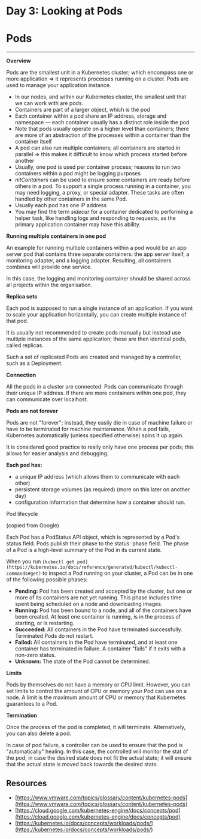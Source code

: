 # Day 3: Looking at Pods
# Pods

---

**Overview**

Pods are the smallest unit in a Kubernetes cluster; which encompass one or more application ⇒ it represents processes running on a cluster. Pods are used to manage your application instance.

- In our nodes, and within our Kubernetes cluster, the smallest unit that we can work with are pods.
- Containers are part of a larger object, which is the pod
- Each container within a pod share an IP address, storage and namespace — each container usually has a distinct role inside the pod
- Note that pods usually operate on a higher level than containers; there are more of an abstraction of the processes within a container than the container itself
- A pod can also run multiple containers; all containers are started in parallel ⇒ this makes it difficult to know which process started before another
- Usually, one pod is used per container process; reasons to run two containers within a pod might be logging purposes
- *nitContainers* can be used to ensure some 
containers are ready before others in a pod. To support a single process
 running in a container, you may need logging, a proxy, or special 
adapter. These tasks are often handled by other containers in the same 
Pod.
- Usually each pod has one IP address
- You may find the term *sidecar* for a container dedicated to 
performing a helper task, like handling logs and responding to requests,
 as the primary application container may have this ability.

**Running multiple containers in one pod**

An example for running multiple containers within a pod would be an app server pod that contains three separate containers: the app server itself, a monitoring adapter, and a logging adapter. Resulting, all containers combines will provide one service.

In this case, the logging and monitoring container should be shared across all projects within the organisation.

**Replica sets**

Each pod is supposed to run a single instance of an application. If you want to scale your application horizontally, you can create multiple instance of that pod.

It is usually not recommended to create pods manually but instead use multiple instances of the same application; these are then identical pods, called replicas.

Such a set of replicated Pods are created and managed by a controller, such as a Deployment.

**Connection**

All the pods in a cluster are connected. Pods can communicate through their unique IP address. If there are more containers within one pod, they can communicate over localhost.

**Pods are not forever**

Pods are not "forever"; instead, they easily die in case of machine failure or have to be terminated for machine maintenance. When a pod fails, Kubernetes automatically (unless specified otherwise) spins it up again. 

It is considered good practice to really only have one process per pods; this allows for easier analysis and debugging.

**Each pod has:**

- a unique IP address (which allows them to communicate with each other)
- persistent storage volumes (as required) (more on this later on another day)
- configuration information that determine how a container should run.

Pod lifecycle

(copied from Google)

Each Pod has a PodStatus API object, which is represented by a Pod's status field. Pods publish their phase to the status: phase field. The phase of a Pod is a high-level summary of the Pod in its current state.

When you run
`[kubectl get pod](https://kubernetes.io/docs/reference/generated/kubectl/kubectl-commands#get)` 
to inspect a Pod running on your cluster, a Pod can be in one of the following
possible phases:

- **Pending:** Pod has been created and accepted by the cluster, but one or more
of its containers are not yet running. This phase includes time spent being
scheduled on a node and downloading images.
- **Running:** Pod has been bound to a node, and all of the containers have been
created. At least one container is running, is in the process of starting, or
is restarting.
- **Succeeded:** All containers in the Pod have terminated successfully.
Terminated Pods do not restart.
- **Failed:** All containers in the Pod have terminated, and at least one
container has terminated in failure. A container "fails" if it exits with a
non-zero status.
- **Unknown:** The state of the Pod cannot be determined.

**Limits**

Pods by themselves do not have a memory or CPU limit. However, you can set limits to control the amount of CPU or memory your Pod can use on a node. A limit is the maximum amount of CPU or memory that Kubernetes guarantees to a Pod.

**Termination**

Once the process of the pod is completed, it will terminate. Alternatively, you can also delete a pod.

In case of pod failure, a controller can be used to ensure that the pod is "automatically" healing. In this case, the controlled will monitor the stat of the pod; in case the desired state does not fit the actual state; it will ensure that the actual state is moved back towards the desired state.
## Resources

- [https://www.vmware.com/topics/glossary/content/kubernetes-pods](https://www.vmware.com/topics/glossary/content/kubernetes-pods)
- [https://cloud.google.com/kubernetes-engine/docs/concepts/pod](https://cloud.google.com/kubernetes-engine/docs/concepts/pod)
- [https://kubernetes.io/docs/concepts/workloads/pods/](https://kubernetes.io/docs/concepts/workloads/pods/)
